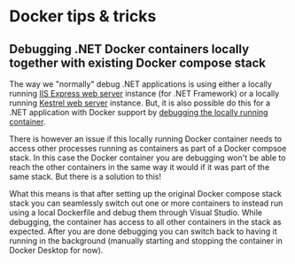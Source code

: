 # Docker tips & tricks

## Debugging .NET Docker containers locally together with existing Docker compose stack
The way we "normally" debug .NET applications is using either a locally running [IIS Express web server](https://learn.microsoft.com/en-us/iis/extensions/introduction-to-iis-express/iis-express-overview) instance (for .NET Framework) or a locally running [Kestrel web server](https://learn.microsoft.com/en-us/aspnet/core/fundamentals/servers/kestrel?view=aspnetcore-8.0) instance. But, it is also possible do this for a .NET application with Docker support by [debugging the locally running container](https://learn.microsoft.com/en-us/visualstudio/containers/edit-and-refresh?view=vs-2022).

There is however an issue if this locally running Docker container needs to access other processes running as containers as part of a Docker compsoe stack. In this case the Docker container you are debugging won't be able to reach the other containers in the same way it would if it was part of the same stack. But there is a solution to this!

What this means is that after setting up the original Docker compose stack stack you can seamlessly switch out one or more containers to instead run using a local Dockerfile and debug them through Visual Studio. While debugging, the container has access to all other containers in the stack as expected. After you are done debugging you can switch back to having it running in the background (manually starting and stopping the container in Docker Desktop for now).
